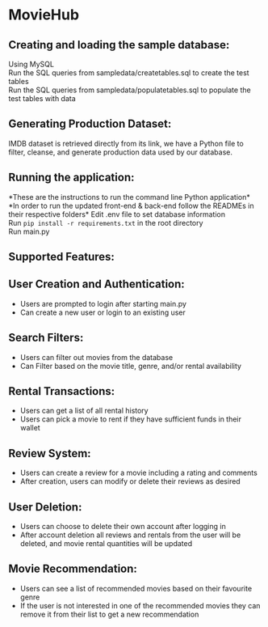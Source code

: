 # MovieHub

## Creating and loading the sample database: <br />
Using MySQL <br />
Run the SQL queries from sampledata/createtables.sql to create the test tables <br />
Run the SQL queries from sampledata/populatetables.sql to populate the test tables with data <br />

## Generating Production Dataset: <br />
IMDB dataset is retrieved directly from its link, we have a Python file to <br />
filter, cleanse, and generate production data used by our database. <br />

## Running the application: <br />
\*These are the instructions to run the command line Python application\*<br />
\*In order to run the updated front-end & back-end follow the READMEs in their respective folders\*
Edit .env file to set database information <br />
Run `pip install -r requirements.txt` in the root directory <br />
Run main.py <br />

## Supported Features:
## User Creation and Authentication:
- Users are prompted to login after starting main.py
- Can create a new user or login to an existing user

## Search Filters:
- Users can filter out movies from the database
- Can Filter based on the movie title, genre, and/or rental availability

## Rental Transactions:
- Users can get a list of all rental history
- Users can pick a movie to rent if they have sufficient funds in their wallet

## Review System:
- Users can create a review for a movie including a rating and comments
- After creation, users can modify or delete their reviews as desired

## User Deletion:
- Users can choose to delete their own account after logging in
- After account deletion all reviews and rentals from the user will be deleted, and movie rental quantities will be updated

## Movie Recommendation:
- Users can see a list of recommended movies based on their favourite genre
- If the user is not interested in one of the recommended movies they can remove it from their list to get a new recommendation

